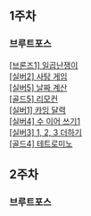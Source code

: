 ## 1주차

### 브루트포스

[[브론즈1] 일곱난쟁이](https://www.acmicpc.net/problem/2309) <br>
[[실버2] 사탕 게임](https://www.acmicpc.net/problem/3085) <br>
[[실버5] 날짜 계산](https://www.acmicpc.net/problem/1476) <br>
[[골드5] 리모컨](https://www.acmicpc.net/problem/1107) <br>
[[실버1] 카잉 달력](https://www.acmicpc.net/problem/6064) <br>
[[실버4] 수 이어 쓰기1](https://www.acmicpc.net/problem/1748) <br>
[[실버3] 1, 2, 3 더하기](https://www.acmicpc.net/problem/9095) <br>
[[골드4] 테트로미노](https://www.acmicpc.net/problem/14500) <br>

## 2주차

### 브루트포스
